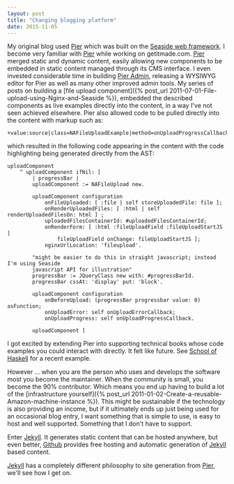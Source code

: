 ```yaml
---
layout: post
title: "Changing blogging platform"
date: 2015-11-05
---
```

My original blog used [Pier](http://www.piercms.com) which was built on the [Seaside web framework](http://seaside.st). I become very familiar with [Pier](http://www.piercms.com) while working on getitmade.com. [Pier](http://www.piercms.com) merged static and dynamic content, easily allowing new components to be embedded in static content managed through its CMS interface. I even invested considerable time in building [Pier Admin]((https://vimeo.com/32749535)), releasing a WYSIWYG editor for Pier as well as many other improved admin tools. My series of posts on building a [file upload component]({% post_url 2011-07-01-File-upload-using-Nginx-and-Seaside %}), embedded the described components as live examples directly into the content, in a way I've not seen achieved elsewhere. Pier also allowed code to be pulled directly into the content with markup such as:
```
+value:source|class=NAFileUploadExample|method=onUploadProgressCallback+
```

which resulted in the following code appearing in the content with the code highlighting being generated directly from the AST:

```smalltalk
uploadComponent
	^ uploadComponent ifNil: [
		| progressBar |
		uploadComponent := NAFileUpload new.

		uploadComponent configuration
			onFileUploaded: [ :file | self storeUploadedFile: file ];
			onRenderUploadedFiles: [ :html | self renderUploadedFilesOn: html ] ;
			uploadedFilesContainerId: #uploadedFilesContainerId;
			onRenderForm: [ :html :fileUploadField :fileUploadStartJS |
				fileUploadField onChange: fileUploadStartJS ];
			nginxUrlLocation: 'fileupload'.

		"might be easier to do this in straight javascript; instead I'm using Seaside
		javascript API for illustration"
		progressBar := JQueryClass new with: #progressBarId.
		progressBar cssAt: 'display' put: 'block'.

		uploadComponent configuration
			onBeforeUpload: (progressBar progressbar value: 0) asFunction;
			onUploadError: self onUploadErrorCallback;
			onUploadProgress: self onUploadProgressCallback.

		uploadComponent ]
```

I got excited by extending Pier into supporting technical books whose code examples you could interact with directly. It felt like future. See [School of Haskell](http://www.schoolofhaskell.com) for a recent example.  

However ... when you are the person who uses and develops the software most you become the maintainer. When the community is small, you become the 90% contributor. Which means you end up having to build a lot of the [infrastructure yourself]({% post_url 2011-01-02-Create-a-reusable-Amazon-machine-instance %}). This might be sustainable if the technology is also providing an income, but if it ultimately ends up just being used for an occasional blog entry, I want something that is simple to use, is easy to host and well supported. Something that I don't have to support.

Enter [Jekyll](http://jekyllrb.com). It generates static content that can be hosted anywhere, but even better, [Github](https://help.github.com/articles/using-jekyll-as-a-static-site-generator-with-github-pages/) provides free hosting and automatic generation of [Jekyll](http://jekyllrb.com) based content.

[Jekyll](http://jekyllrb.com) has a completely different philosophy to site generation from [Pier](http://www.piercms.com), we'll see how I get on.
